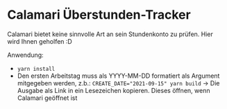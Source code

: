 # Calamari Überstunden-Tracker

Calamari bietet keine sinnvolle Art an sein Stundenkonto zu prüfen. Hier wird Ihnen geholfen :D

Anwendung:
- `yarn install`
- Den ersten Arbeitstag muss als YYYY-MM-DD formatiert als Argument mitgegeben werden, z.b.: `CREATE_DATE="2021-09-15" yarn build` -> Die Ausgabe als Link in ein Lesezeichen kopieren. Dieses öffnen, wenn Calamari geöffnet ist
